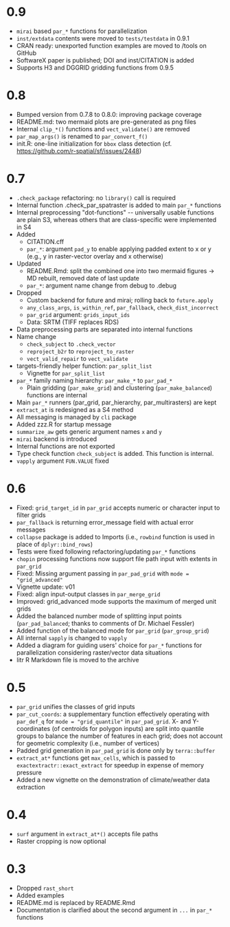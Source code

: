 # 0.9
- `mirai` based `par_*` functions for parallelization
- `inst/extdata` contents were moved to `tests/testdata` in 0.9.1
- CRAN ready: unexported function examples are moved to /tools on GitHub
- SoftwareX paper is published; DOI and inst/CITATION is added
- Supports H3 and DGGRID gridding functions from 0.9.5

# 0.8
- Bumped version from 0.7.8 to 0.8.0: improving package coverage
- README.md: two mermaid plots are pre-generated as png files
- Internal `clip_*()` functions and `vect_validate()` are removed
- `par_map_args()` is renamed to `par_convert_f()`
- init.R: one-line initialization for `bbox` class detection (cf. https://github.com/r-spatial/sf/issues/2448)

# 0.7
- `.check_package` refactoring: no `library()` call is required
- Internal function .check_par_spatraster is added to main `par_*` functions
- Internal preprocessing "dot-functions" -- universally usable functions are plain S3, whereas others that are class-specific were implemented in S4
- Added
  - CITATION.cff
  - `par_*`: argument `pad_y` to enable applying padded extent to x or y (e.g., y in raster-vector overlay and x otherwise)
- Updated
  - README.Rmd: split the combined one into two mermaid figures -> MD rebuilt, removed date of last update
  - `par_*`: argument name change from debug to .debug
- Dropped
  - Custom backend for future and mirai; rolling back to `future.apply`
  - `any_class_args`, `is_within_ref`, `par_fallback`, `check_dist_incorrect`
  - `par_grid` argument: `grids_input_ids`
  - Data: SRTM (TIFF replaces RDS)
- Data preprocessing parts are separated into internal functions
- Name change
  - `check_subject` to `.check_vector`
  - `reproject_b2r` to `reproject_to_raster`
  - `vect_valid_repair` to `vect_validate`
- targets-friendly helper function: `par_split_list`
  - Vignette for `par_split_list`
- `par_*` family naming hierarchy: `par_make_*` to `par_pad_*`
  - Plain gridding (`par_make_grid`) and clustering (`par_make_balanced`) functions are internal
- Main `par_*` runners (par_grid, par_hierarchy, par_multirasters) are kept
- `extract_at` is redesigned as a S4 method
- All messaging is managed by `cli` package
- Added zzz.R for startup message
- `summarize_aw` gets generic argument names `x` and `y`
- `mirai` backend is introduced
- Internal functions are not exported
- Type check function `check_subject` is added. This function is internal.
- `vapply` argument `FUN.VALUE` fixed

# 0.6
- Fixed: `grid_target_id` in `par_grid` accepts numeric or character input to filter grids
- `par_fallback` is returning error_message field with actual error messages
- `collapse` package is added to Imports (i.e., `rowbind` function is used in place of `dplyr::bind_rows`)
- Tests were fixed following refactoring/updating `par_*` functions
- `chopin` processing functions now support file path input with extents in `par_grid`
- Fixed: Missing argument passing in `par_pad_grid` with `mode = "grid_advanced"`
- Vignette update: v01
- Fixed: align input-output classes in `par_merge_grid`
- Improved: grid_advanced mode supports the maximum of merged unit grids
- Added the balanced number mode of splitting input points (`par_pad_balanced`; thanks to comments of Dr. Michael Fessler)
- Added function of the balanced mode for `par_grid` (`par_group_grid`)
- All internal `sapply` is changed to `vapply`
- Added a diagram for guiding users' choice for `par_*` functions for parallelization considering raster/vector data situations
- litr R Markdown file is moved to the archive

# 0.5
- `par_grid` unifies the classes of grid inputs
- `par_cut_coords`: a supplementary function effectively operating with `par_def_q` for `mode = "grid_quantile"` in `par_pad_grid`. X- and Y-coordinates (of centroids for polygon inputs) are split into quantile groups to balance the number of features in each grid; does not account for geometric complexity (i.e., number of vertices)
- Padded grid generation in `par_pad_grid` is done only by `terra::buffer`
- `extract_at*` functions get `max_cells`, which is passed to `exactextractr::exact_extract` for speedup in expense of memory pressure
- Added a new vignette on the demonstration of climate/weather data extraction

# 0.4
- `surf` argument in `extract_at*()` accepts file paths
- Raster cropping is now optional

# 0.3
- Dropped `rast_short`
- Added examples
- README.md is replaced by README.Rmd
- Documentation is clarified about the second argument in `...` in `par_*` functions